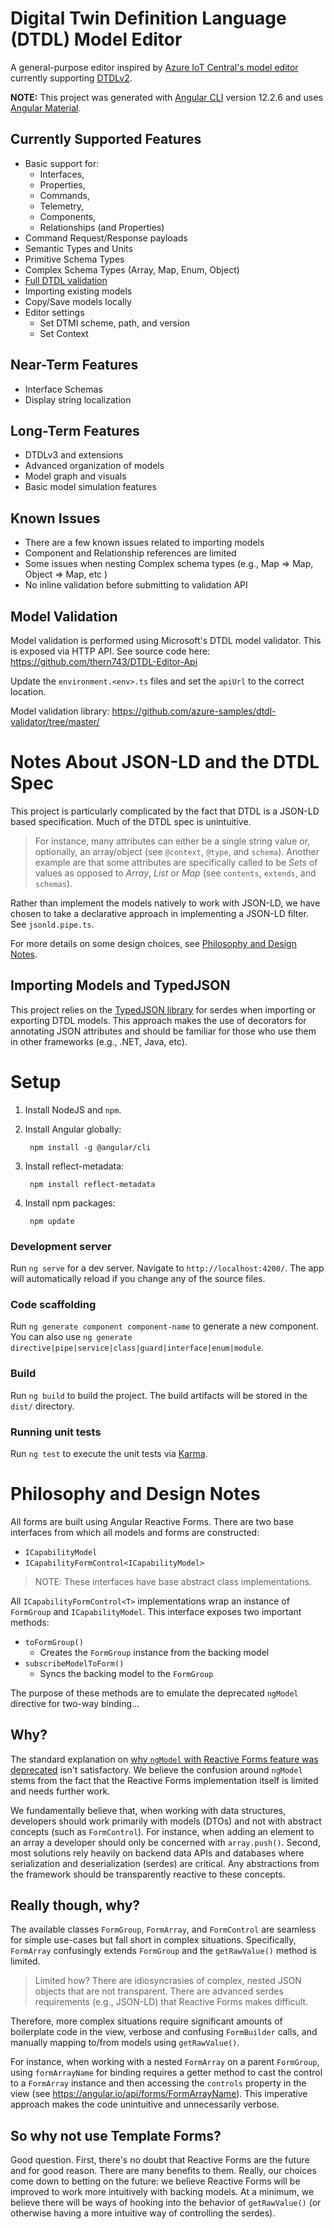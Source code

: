 # Digital Twin Definition Language (DTDL) Model Editor

A general-purpose editor inspired by [Azure IoT Central's model editor](https://docs.microsoft.com/en-us/azure/iot-central/core/howto-set-up-template) currently supporting [DTDLv2](https://github.com/Azure/opendigitaltwins-dtdl/blob/master/DTDL/v2/dtdlv2.md).

**NOTE:** This project was generated with [Angular CLI](https://github.com/angular/angular-cli) version 12.2.6 and uses [Angular Material](https://material.angular.io/).

## Currently Supported Features
* Basic support for:
  * Interfaces,
  * Properties,
  * Commands,
  * Telemetry,
  * Components,
  * Relationships (and Properties)
* Command Request/Response payloads
* Semantic Types and Units
* Primitive Schema Types
* Complex Schema Types (Array, Map, Enum, Object)
* [Full DTDL validation](#model-validation)
* Importing existing models
* Copy/Save models locally
* Editor settings
  * Set DTMI scheme, path, and version 
  * Set Context

## Near-Term Features
* Interface Schemas
* Display string localization

## Long-Term Features
* DTDLv3 and extensions
* Advanced organization of models
* Model graph and visuals
* Basic model simulation features

## Known Issues
* There are a few known issues related to importing models
* Component and Relationship references are limited
* Some issues when nesting Complex schema types (e.g., Map => Map, Object => Map, etc )
* No inline validation before submitting to validation API

## Model Validation

Model validation is performed using Microsoft's DTDL model validator. This is exposed via HTTP API. See source code here: https://github.com/thern743/DTDL-Editor-Api
  
Update the `environment.<env>.ts` files and set the `apiUrl` to the correct location. 

Model validation library:  https://github.com/azure-samples/dtdl-validator/tree/master/

# Notes About JSON-LD and the DTDL Spec

This project is particularly complicated by the fact that DTDL is a JSON-LD based specification. Much of the DTDL spec is unintuitive.

> For instance, many attributes can either be a single string value or, optionally, an array/object (see `@context`,  `@type`, and `schema`). Another example are that some attributes are specifically called to be *Sets* of values as opposed to *Array*, *List* or *Map* (see `contents`, `extends`, and `schemas`).

Rather than implement the models natively to work with JSON-LD, we have chosen to take a declarative approach in implementing a JSON-LD filter. See `jsonld.pipe.ts`.

For more details on some design choices, see [Philosophy and Design Notes](#philosophy-and-design-notes).

## Importing Models and TypedJSON

This project relies on the [TypedJSON library](https://github.com/JohnWeisz/TypedJSON) for serdes when importing or exporting DTDL models. This approach makes the use of decorators for annotating JSON attributes and should be familiar for those who use them in other frameworks (e.g., .NET, Java, etc).

# Setup

1. Install NodeJS and `npm`.

2. Install Angular globally:

        npm install -g @angular/cli

3. Install reflect-metadata:

        npm install reflect-metadata

4. Install npm packages:

        npm update

### Development server

Run `ng serve` for a dev server. Navigate to `http://localhost:4200/`. The app will automatically reload if you change any of the source files.

### Code scaffolding

Run `ng generate component component-name` to generate a new component. You can also use `ng generate directive|pipe|service|class|guard|interface|enum|module`.

### Build

Run `ng build` to build the project. The build artifacts will be stored in the `dist/` directory.

### Running unit tests

Run `ng test` to execute the unit tests via [Karma](https://karma-runner.github.io).

# Philosophy and Design Notes

All forms are built using Angular Reactive Forms. There are two base interfaces from which all models and forms are constructed:

* `ICapabilityModel`
* `ICapabilityFormControl<ICapabilityModel>`

> NOTE: These interfaces have base abstract class implementations.

All `ICapabilityFormControl<T>` implementations wrap an instance of `FormGroup` and `ICapabilityModel`. This interface exposes two important methods:

* `toFormGroup()`
  - Creates the `FormGroup` instance from the backing model
* `subscribeModelToForm()`
  - Syncs the backing model to the `FormGroup`


The purpose of these methods are to emulate the deprecated `ngModel` directive for two-way binding...

## Why? 

The standard explanation on [why `ngModel` with Reactive Forms feature was deprecated](https://angular.io/guide/deprecations#ngmodel-with-reactive-forms) isn't satisfactory. We believe the confusion around `ngModel` stems from the fact that the Reactive Forms implementation itself is limited and needs further work. 

We fundamentally believe that, when working with data structures, developers should work primarily with models (DTOs) and not with abstract concepts (such as `FormControl`). For instance, when adding an element to an array a developer should only be concerned with `array.push()`. Second, most solutions rely heavily on backend data APIs and databases where serialization and deserialization (serdes) are critical. Any abstractions from the framework should be transparently reactive to these concepts.

## Really though, why?

The available classes `FormGroup`, `FormArray`, and `FormControl` are seamless for simple use-cases but fall short in complex situations. Specifically, `FormArray` confusingly extends `FormGroup` and the `getRawValue()` method is limited. 

> Limited how? There are idiosyncrasies of complex, nested JSON objects that are not transparent. There are advanced serdes requirements (e.g., JSON-LD) that Reactive Forms makes difficult.

Therefore, more complex situations require significant amounts of boilerplate code in the view, verbose and confusing `FormBuilder` calls, and manually mapping to/from models using `getRawValue()`. 

For instance, when working with a nested `FormArray` on a parent `FormGroup`, using `formArrayName` for binding requires a getter method to cast the control to a `FormArray` instance and then accessing the `controls` property in the view (see https://angular.io/api/forms/FormArrayName). This imperative approach makes the code unintuitive and unnecessarily verbose.

## So why not use Template Forms? 

Good question. First, there's no doubt that Reactive Forms are the future and for good reason. There are many benefits to them. Really, our choices come down to betting on the future: we believe Reactive Forms will be improved to work more intuitively with backing models. At a minimum, we believe there will be ways of hooking into the behavior of `getRawValue()` (or otherwise having a more intuitive way of controlling the serdes).

